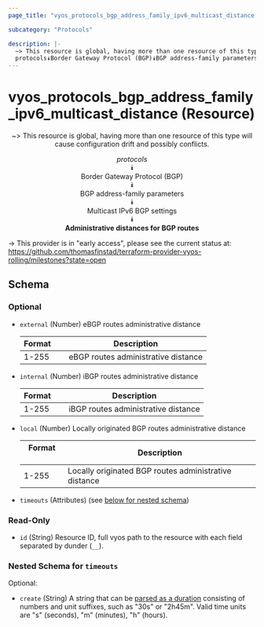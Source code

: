 ```yaml
---
page_title: "vyos_protocols_bgp_address_family_ipv6_multicast_distance Resource - vyos"

subcategory: "Protocols"

description: |- 
  ~> This resource is global, having more than one resource of this type will cause configuration drift and possibly conflicts.
  protocols⯯Border Gateway Protocol (BGP)⯯BGP address-family parameters⯯Multicast IPv6 BGP settings⯯Administrative distances for BGP routes
---
```


# vyos_protocols_bgp_address_family_ipv6_multicast_distance (Resource)
<center>

~> This resource is global, having more than one resource of this type will cause configuration drift and possibly conflicts.

*protocols*  
⯯  
Border Gateway Protocol (BGP)  
⯯  
BGP address-family parameters  
⯯  
Multicast IPv6 BGP settings  
⯯  
**Administrative distances for BGP routes**


</center>

-> This provider is in "early access", please see the current status at: https://github.com/thomasfinstad/terraform-provider-vyos-rolling/milestones?state=open

## Schema

### Optional

- `external` (Number) eBGP routes administrative distance

    |Format  &emsp;|Description                          |
    |----------|---------------------------------------|
    |1-255   &emsp;|eBGP routes administrative distance  |
- `internal` (Number) iBGP routes administrative distance

    |Format  &emsp;|Description                          |
    |----------|---------------------------------------|
    |1-255   &emsp;|iBGP routes administrative distance  |
- `local` (Number) Locally originated BGP routes administrative distance

    |Format  &emsp;|Description                                            |
    |----------|---------------------------------------------------------|
    |1-255   &emsp;|Locally originated BGP routes administrative distance  |
- `timeouts` (Attributes) (see [below for nested schema](#nestedatt--timeouts))

### Read-Only

- `id` (String) Resource ID, full vyos path to the resource with each field separated by dunder (`__`).

<a id="nestedatt--timeouts"></a>
### Nested Schema for `timeouts`

Optional:

- `create` (String) A string that can be [parsed as a duration](https://pkg.go.dev/time#ParseDuration) consisting of numbers and unit suffixes, such as &#34;30s&#34; or &#34;2h45m&#34;. Valid time units are &#34;s&#34; (seconds), &#34;m&#34; (minutes), &#34;h&#34; (hours).  
